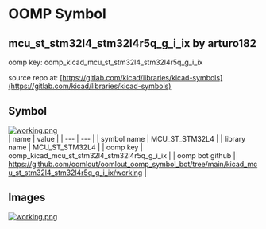 # OOMP Symbol  
## mcu_st_stm32l4_stm32l4r5q_g_i_ix  by arturo182  
  
oomp key: oomp_kicad_mcu_st_stm32l4_stm32l4r5q_g_i_ix  
  
source repo at: [https://gitlab.com/kicad/libraries/kicad-symbols](https://gitlab.com/kicad/libraries/kicad-symbols)  
## Symbol  
  
[![working.png](working_600.png)](working.png)  
| name | value | 
| --- | --- | 
| symbol name | MCU_ST_STM32L4 | 
| library name | MCU_ST_STM32L4 | 
| oomp key | oomp_kicad_mcu_st_stm32l4_stm32l4r5q_g_i_ix | 
| oomp bot github | https://github.com/oomlout/oomlout_oomp_symbol_bot/tree/main/kicad_mcu_st_stm32l4_stm32l4r5q_g_i_ix/working | 
## Images  
  
[![working.png](working_140.png)](working.png)  
